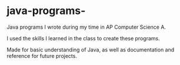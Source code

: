 # java-programs-

Java programs I wrote during my time in AP Computer Science A.

I used the skills I learned in the class to create these programs.

Made for basic understanding of Java, as well as documentation and reference for future projects.
